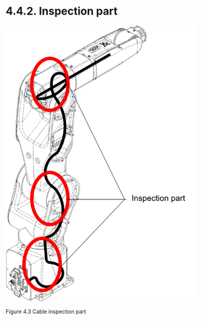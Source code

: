 ﻿# 4.4.2. Inspection part



![](../../_assets/그림_4.3_케이블_점검_부위.png)


Figure 4.3 Cable inspection part